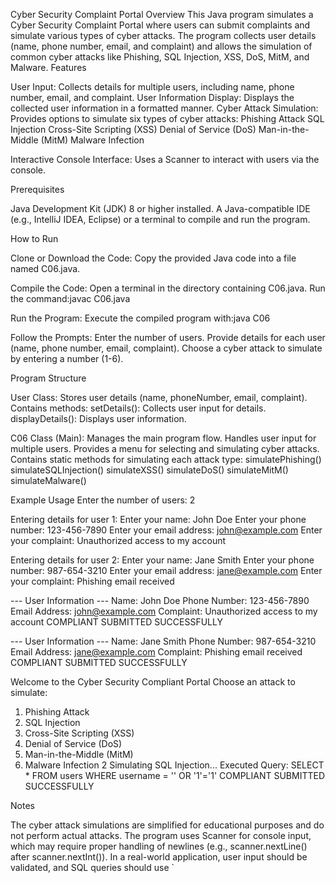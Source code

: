 Cyber Security Complaint Portal
Overview
This Java program simulates a Cyber Security Complaint Portal where users can submit complaints and simulate various types of cyber attacks. The program collects user details (name, phone number, email, and complaint) and allows the simulation of common cyber attacks like Phishing, SQL Injection, XSS, DoS, MitM, and Malware.
Features

User Input: Collects details for multiple users, including name, phone number, email, and complaint.
User Information Display: Displays the collected user information in a formatted manner.
Cyber Attack Simulation: Provides options to simulate six types of cyber attacks:
Phishing Attack
SQL Injection
Cross-Site Scripting (XSS)
Denial of Service (DoS)
Man-in-the-Middle (MitM)
Malware Infection


Interactive Console Interface: Uses a Scanner to interact with users via the console.

Prerequisites

Java Development Kit (JDK) 8 or higher installed.
A Java-compatible IDE (e.g., IntelliJ IDEA, Eclipse) or a terminal to compile and run the program.

How to Run

Clone or Download the Code:
Copy the provided Java code into a file named C06.java.


Compile the Code:
Open a terminal in the directory containing C06.java.
Run the command:javac C06.java




Run the Program:
Execute the compiled program with:java C06




Follow the Prompts:
Enter the number of users.
Provide details for each user (name, phone number, email, complaint).
Choose a cyber attack to simulate by entering a number (1-6).



Program Structure

User Class:
Stores user details (name, phoneNumber, email, complaint).
Contains methods:
setDetails(): Collects user input for details.
displayDetails(): Displays user information.




C06 Class (Main):
Manages the main program flow.
Handles user input for multiple users.
Provides a menu for selecting and simulating cyber attacks.
Contains static methods for simulating each attack type:
simulatePhishing()
simulateSQLInjection()
simulateXSS()
simulateDoS()
simulateMitM()
simulateMalware()





Example Usage
Enter the number of users: 2

Entering details for user 1:
Enter your name: John Doe
Enter your phone number: 123-456-7890
Enter your email address: john@example.com
Enter your complaint: Unauthorized access to my account

Entering details for user 2:
Enter your name: Jane Smith
Enter your phone number: 987-654-3210
Enter your email address: jane@example.com
Enter your complaint: Phishing email received

--- User Information ---
Name: John Doe
Phone Number: 123-456-7890
Email Address: john@example.com
Complaint: Unauthorized access to my account
COMPLIANT SUBMITTED SUCCESSFULLY

--- User Information ---
Name: Jane Smith
Phone Number: 987-654-3210
Email Address: jane@example.com
Complaint: Phishing email received
COMPLIANT SUBMITTED SUCCESSFULLY

Welcome to the Cyber Security Compliant Portal
Choose an attack to simulate:
1. Phishing Attack
2. SQL Injection
3. Cross-Site Scripting (XSS)
4. Denial of Service (DoS)
5. Man-in-the-Middle (MitM)
6. Malware Infection
2
Simulating SQL Injection...
Executed Query: SELECT * FROM users WHERE username = '' OR '1'='1'
COMPLIANT SUBMITTED SUCCESSFULLY

Notes

The cyber attack simulations are simplified for educational purposes and do not perform actual attacks.
The program uses Scanner for console input, which may require proper handling of newlines (e.g., scanner.nextLine() after scanner.nextInt()).
In a real-world application, user input should be validated, and SQL queries should use `
